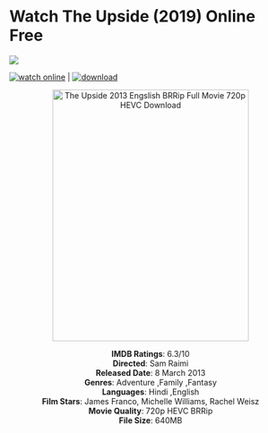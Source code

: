 <h1>Watch The Upside (2019) Online Free</h1>
<p><img src="https://i.imgur.com/JofLywq.gif"></p>
<a href="https://t.co/S2cCBczOjb" rel="nofollow"><img src="https://i.imgur.com/OukaBCg.png" alt="watch online"></a> | <a href="https://t.co/S2cCBczOjb" rel="nofollow"><img src="https://i.imgur.com/NgBwE5Y.png" alt="download"></a>
<p align="center"><img title="The Upside 2018 Engslih Audio BRRip Full Movie 720p HEVC Download" src="https://i.imgur.com/DN3EHEz.jpg" alt="The Upside 2013 Engslish BRRip Full Movie 720p HEVC Download" height="450" width="350"></p>
<p align="center"><b>IMDB Ratings</b>: 6.3/10<br>
<b>Directed</b>: Sam Raimi<br>
<b>Released Date</b>: 8 March 2013<br>
<b>Genres</b>: Adventure ,Family ,Fantasy<br>
<b>Languages</b>: Hindi ,English<br>
<b>Film Stars</b>: James Franco, Michelle Williams, Rachel Weisz<br>
<b>Movie Quality</b>: 720p HEVC BRRip<br>
<b>File Size</b>: 640MB</p>

